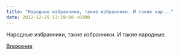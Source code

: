 ```yaml
---
title: "Народные избранники, такие избранники. И такие нар..."
date: 2012-12-25 13:19:00 +0300
---
```


Народные избранники, такие избранники. И такие народные.

[Вложение](/assets/vk_photos/2/2kTKwwvKk4Y.jpg)
